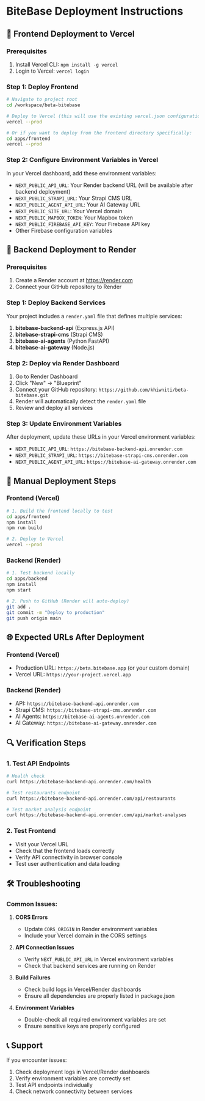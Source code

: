 # BiteBase Deployment Instructions

## 🎯 Frontend Deployment to Vercel

### Prerequisites
1. Install Vercel CLI: `npm install -g vercel`
2. Login to Vercel: `vercel login`

### Step 1: Deploy Frontend
```bash
# Navigate to project root
cd /workspace/beta-bitebase

# Deploy to Vercel (this will use the existing vercel.json configuration)
vercel --prod

# Or if you want to deploy from the frontend directory specifically:
cd apps/frontend
vercel --prod
```

### Step 2: Configure Environment Variables in Vercel
In your Vercel dashboard, add these environment variables:
- `NEXT_PUBLIC_API_URL`: Your Render backend URL (will be available after backend deployment)
- `NEXT_PUBLIC_STRAPI_URL`: Your Strapi CMS URL
- `NEXT_PUBLIC_AGENT_API_URL`: Your AI Gateway URL
- `NEXT_PUBLIC_SITE_URL`: Your Vercel domain
- `NEXT_PUBLIC_MAPBOX_TOKEN`: Your Mapbox token
- `NEXT_PUBLIC_FIREBASE_API_KEY`: Your Firebase API key
- Other Firebase configuration variables

## 🎯 Backend Deployment to Render

### Prerequisites
1. Create a Render account at https://render.com
2. Connect your GitHub repository to Render

### Step 1: Deploy Backend Services
Your project includes a `render.yaml` file that defines multiple services:

1. **bitebase-backend-api** (Express.js API)
2. **bitebase-strapi-cms** (Strapi CMS)
3. **bitebase-ai-agents** (Python FastAPI)
4. **bitebase-ai-gateway** (Node.js)

### Step 2: Deploy via Render Dashboard
1. Go to Render Dashboard
2. Click "New" → "Blueprint"
3. Connect your GitHub repository: `https://github.com/khiwniti/beta-bitebase.git`
4. Render will automatically detect the `render.yaml` file
5. Review and deploy all services

### Step 3: Update Environment Variables
After deployment, update these URLs in your Vercel environment variables:
- `NEXT_PUBLIC_API_URL`: `https://bitebase-backend-api.onrender.com`
- `NEXT_PUBLIC_STRAPI_URL`: `https://bitebase-strapi-cms.onrender.com`
- `NEXT_PUBLIC_AGENT_API_URL`: `https://bitebase-ai-gateway.onrender.com`

## 🔧 Manual Deployment Steps

### Frontend (Vercel)
```bash
# 1. Build the frontend locally to test
cd apps/frontend
npm install
npm run build

# 2. Deploy to Vercel
vercel --prod
```

### Backend (Render)
```bash
# 1. Test backend locally
cd apps/backend
npm install
npm start

# 2. Push to GitHub (Render will auto-deploy)
git add .
git commit -m "Deploy to production"
git push origin main
```

## 🌐 Expected URLs After Deployment

### Frontend (Vercel)
- Production URL: `https://beta.bitebase.app` (or your custom domain)
- Vercel URL: `https://your-project.vercel.app`

### Backend (Render)
- API: `https://bitebase-backend-api.onrender.com`
- Strapi CMS: `https://bitebase-strapi-cms.onrender.com`
- AI Agents: `https://bitebase-ai-agents.onrender.com`
- AI Gateway: `https://bitebase-ai-gateway.onrender.com`

## 🔍 Verification Steps

### 1. Test API Endpoints
```bash
# Health check
curl https://bitebase-backend-api.onrender.com/health

# Test restaurants endpoint
curl https://bitebase-backend-api.onrender.com/api/restaurants

# Test market analysis endpoint
curl https://bitebase-backend-api.onrender.com/api/market-analyses
```

### 2. Test Frontend
- Visit your Vercel URL
- Check that the frontend loads correctly
- Verify API connectivity in browser console
- Test user authentication and data loading

## 🛠️ Troubleshooting

### Common Issues:

1. **CORS Errors**
   - Update `CORS_ORIGIN` in Render environment variables
   - Include your Vercel domain in the CORS settings

2. **API Connection Issues**
   - Verify `NEXT_PUBLIC_API_URL` in Vercel environment variables
   - Check that backend services are running on Render

3. **Build Failures**
   - Check build logs in Vercel/Render dashboards
   - Ensure all dependencies are properly listed in package.json

4. **Environment Variables**
   - Double-check all required environment variables are set
   - Ensure sensitive keys are properly configured

## 📞 Support

If you encounter issues:
1. Check deployment logs in Vercel/Render dashboards
2. Verify environment variables are correctly set
3. Test API endpoints individually
4. Check network connectivity between services